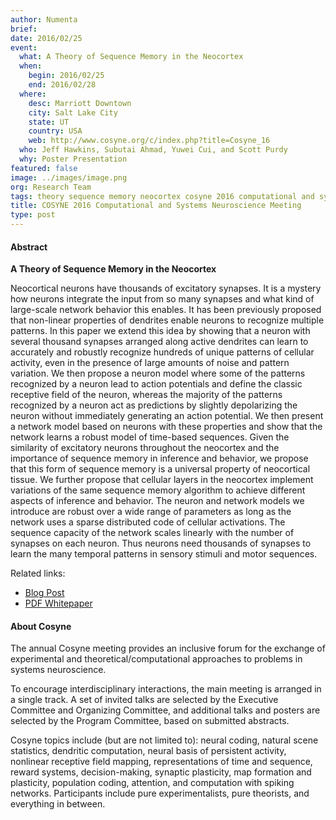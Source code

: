 ```yaml
---
author: Numenta
brief:
date: 2016/02/25
event:
  what: A Theory of Sequence Memory in the Neocortex
  when:
    begin: 2016/02/25
    end: 2016/02/28
  where:
    desc: Marriott Downtown
    city: Salt Lake City
    state: UT
    country: USA
    web: http://www.cosyne.org/c/index.php?title=Cosyne_16
  who: Jeff Hawkins, Subutai Ahmad, Yuwei Cui, and Scott Purdy
  why: Poster Presentation
featured: false
image: ../images/image.png
org: Research Team
tags: theory sequence memory neocortex cosyne 2016 computational and systems neuroscience numenta jeff hawkins
title: COSYNE 2016 Computational and Systems Neuroscience Meeting
type: post
---
```


#### Abstract

**A Theory of Sequence Memory in the Neocortex**

Neocortical neurons have thousands of excitatory synapses. It is a mystery how
neurons integrate the input from so many synapses and what kind of large-scale
network behavior this enables. It has been previously proposed that non-linear
properties of dendrites enable neurons to recognize multiple patterns. In this
paper we extend this idea by showing that a neuron with several thousand
synapses arranged along active dendrites can learn to accurately and robustly
recognize hundreds of unique patterns of cellular activity, even in the presence
of large amounts of noise and pattern variation. We then propose a neuron model
where some of the patterns recognized by a neuron lead to action potentials and
define the classic receptive field of the neuron, whereas the majority of the
patterns recognized by a neuron act as predictions by slightly depolarizing the
neuron without immediately generating an action potential. We then present a
network model based on neurons with these properties and show that the network
learns a robust model of time-based sequences. Given the similarity of
excitatory neurons throughout the neocortex and the importance of sequence
memory in inference and behavior, we propose that this form of sequence memory
is a universal property of neocortical tissue. We further propose that cellular
layers in the neocortex implement variations of the same sequence memory
algorithm to achieve different aspects of inference and behavior. The neuron and
network models we introduce are robust over a wide range of parameters as long
as the network uses a sparse distributed code of cellular activations. The
sequence capacity of the network scales linearly with the number of synapses on
each neuron. Thus neurons need thousands of synapses to learn the many temporal
patterns in sensory stimuli and motor sequences.

Related links:
* [Blog Post](http://numenta.com/learn/why-neurons-have-thousands-of-synapses-theory-of-sequence-memory-in-neocortex.html)
* <t render="hbs">[PDF Whitepaper]({{site.paths.ext.paper.sequence}})</t>

#### About Cosyne

The annual Cosyne meeting provides an inclusive forum for the exchange of
experimental and theoretical/computational approaches to problems in systems
neuroscience.

To encourage interdisciplinary interactions, the main meeting is arranged in a
single track. A set of invited talks are selected by the Executive Committee and
Organizing Committee, and additional talks and posters are selected by the
Program Committee, based on submitted abstracts.

Cosyne topics include (but are not limited to): neural coding, natural scene
statistics, dendritic computation, neural basis of persistent activity,
nonlinear receptive field mapping, representations of time and sequence, reward
systems, decision-making, synaptic plasticity, map formation and plasticity,
population coding, attention, and computation with spiking networks.
Participants include pure experimentalists, pure theorists, and everything in
between.

